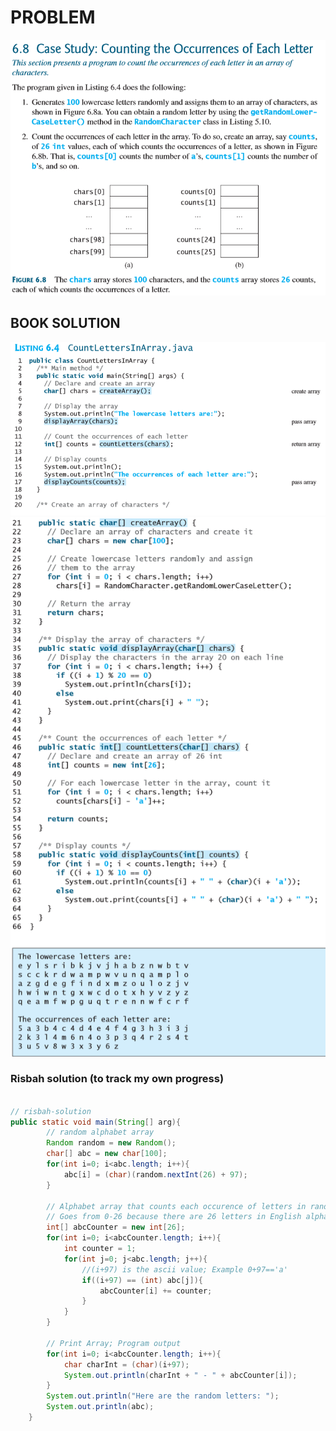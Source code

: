 # PROBLEM

![6.8 case study, pg 241](/arrays/img/problems/ch_occurences_1.PNG)

## BOOK SOLUTION

![book solution](/arrays/img/problems/ch_occurences_2.PNG)
![book solution](/arrays/img/problems/ch_occurences_3.PNG)

### Risbah solution (to track my own progress)

```java

// risbah-solution
public static void main(String[] arg){
        // random alphabet array
        Random random = new Random();
        char[] abc = new char[100];
        for(int i=0; i<abc.length; i++){
            abc[i] = (char)(random.nextInt(26) + 97);
        }

        // Alphabet array that counts each occurence of letters in random alphabet array
        // Goes from 0-26 because there are 26 letters in English alphabet (so 0 is a, 1 is b, and so on)
        int[] abcCounter = new int[26];
        for(int i=0; i<abcCounter.length; i++){
            int counter = 1;
            for(int j=0; j<abc.length; j++){
                //(i+97) is the ascii value; Example 0+97=='a'
                if((i+97) == (int) abc[j]){
                    abcCounter[i] += counter;
                }
            }
        }

        // Print Array; Program output
        for(int i=0; i<abcCounter.length; i++){
            char charInt = (char)(i+97);
            System.out.println(charInt + " - " + abcCounter[i]);
        }
        System.out.println("Here are the random letters: ");
        System.out.println(abc);
    }
```
